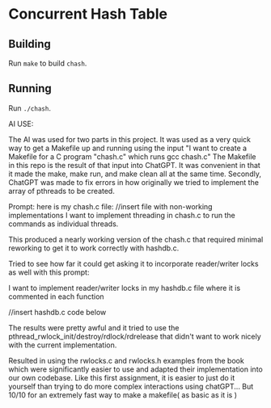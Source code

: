 # Concurrent Hash Table

## Building

Run `make` to build `chash`.

## Running

Run `./chash`.

AI USE:

The AI was used for two parts in this project. It was used as a very quick way to get a Makefile up and running using the input "I want to create a Makefile for a C program "chash.c" which runs gcc chash.c" The Makefile in this repo is the result of that input into ChatGPT. It was convenient in that it made the make, make run, and make clean all at the same time.
Secondly, ChatGPT was made to fix errors in how originally we tried to implement the array of pthreads to be created. 

Prompt: here is my chash.c file:
//insert file with non-working implementations
I want to implement threading in chash.c to run the commands as individual threads. 

This produced a nearly working version of the chash.c that required minimal reworking to get it to work correctly with hashdb.c.


Tried to see how far it could get asking it to incorporate reader/writer locks as well with this prompt:

I want to implement reader/writer locks in my hashdb.c file where it is commented in each function

//insert hashdb.c code below

The results were pretty awful and it tried to use the pthread_rwlock_init/destroy/rdlock/rdrelease that didn't want to work nicely with the current implementation. 

Resulted in using the rwlocks.c and rwlocks.h examples from the book which were significantly easier to use and adapted their implementation into our own codebase. Like this first assignment, it is easier to just do it yourself than trying to do more complex interactions using chatGPT... But 10/10 for an extremely fast way to make a makefile( as basic as it is )

